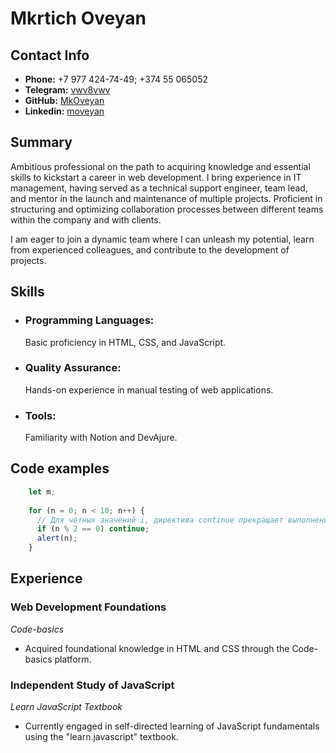 # Mkrtich Oveyan

## Contact Info
- **Phone:** +7 977 424-74-49; +374 55 065052
- **Telegram:** [vwv8vwv](https://t.me/vwv8vwv)
- **GitHub:** [MkOveyan](https://github.com/MkOveyan)
- **Linkedin:** [moveyan](www.linkedin.com/in/moveyan)

## Summary
Ambitious professional on the path to acquiring knowledge and essential skills to kickstart a career in web development. I bring experience in IT management, having served as a technical support engineer, team lead, and mentor in the launch and maintenance of multiple projects. Proficient in structuring and optimizing collaboration processes between different teams within the company and with clients.

I am eager to join a dynamic team where I can unleash my potential, learn from experienced colleagues, and contribute to the development of projects.

## Skills
- ### Programming Languages:
    Basic proficiency in HTML, CSS, and JavaScript.  
- ### Quality Assurance:
    Hands-on experience in manual testing of web applications.  
- ### Tools:
    Familiarity with Notion and DevAjure.

## Code examples
~~~js
    let m;
    
    for (n = 0; n < 10; n++) {
      // Для чётных значений i, директива continue прекращает выполнение тела цикла и запускает следующую итерацию for (со следующим числом).  alert вызывается только для нечётных чисел.
      if (n % 2 == 0) continue;
      alert(n);
    }
~~~

## Experience
### Web Development Foundations
*Code-basics*
- Acquired foundational knowledge in HTML and CSS through the Code-basics platform.

### Independent Study of JavaScript
*Learn JavaScript Textbook*
- Currently engaged in self-directed learning of JavaScript fundamentals using the "learn.javascript" textbook.